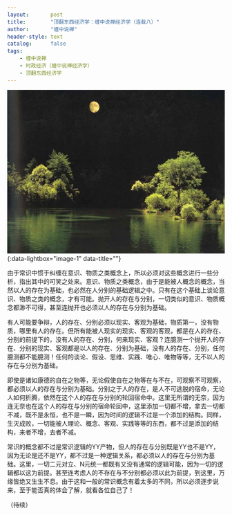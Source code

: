 ```yaml
---
layout:       post
title:        "顶翻东西经济学：缠中说禅经济学（连载八）"
author:       "缠中说禅"
header-style: text
catalog:      false
tags:
    - 缠中说禅
    - 时政经济（缠中说禅经济学）
    - 顶翻东西经济学
---
```


[![](/img/czsc/20060731-0258.png)](/img/czsc/20060731-0258.png){:data-lightbox="image-1" data-title=""}



由于常识中惯于纠缠在意识、物质之类概念上，所以必须对这些概念进行一些分析，指出其中的可笑之处来。意识、物质之类概念，由于是能被人概念的概念，当然以人的存在为基础，也必然在人分别的基础逻辑之中。只有在这个基础上谈论意识、物质之类的概念，才有可能。抛开人的存在与分别，一切类似的意识、物质概念都渺不可得，甚至连抛开也必须以人的存在与分别为基础。



有人可能要争辩，人的存在、分别必须以现实、客观为基础，物质第一，没有物质，哪里有人的存在。但所有能被人现实的现实、客观的客观，都是在人的存在、分别的前提下的，没有人的存在、分别，何来现实、客观？连臆测一个抛开人的存在、分别的现实、客观都是以人的存在、分别为基础，没有人的存在、分别，任何臆测都不能臆测！任何的谈论、假设、思维、实践、唯心、唯物等等，无不以人的存在与分别为基础。



即使是诸如康德的自在之物等，无论假使自在之物等在与不在，可观察不可观察，都必须以人的存在与分别为基础。分别之于人的存在，是人不可逃脱的宿命，无论人如何折腾，依然在这个人的存在与分别的轮回宿命中。这里无所谓的无奈，因为连无奈也在这个人的存在与分别的宿命轮回中，这里添加一切都不增，拿去一切都不减，既不是永恒，也不是一瞬，因为时间的逻辑不过是一个添加的结构。同样，生灭成败，一切能被人理论、概念、客观、实践等等的东西，都不过是添加的结构，来者不增，去者不减。



常识的概念都不过是常识逻辑的YY产物，但人的存在与分别既是YY也不是YY，因为无论是还不是YY，都不过是一种逻辑关系，都必须以人的存在与分别为基础。这里，一切二元对立、N元统一都既有又没有通常的逻辑可能，因为一切的逻辑都以这为前提。甚至连考虑人的不存在与不分别都必须以此为前提，到这里，万缘皆绝又生生不息。由于这和一般的常识概念有着太多的不同，所以必须逐步说来，至于能否真的体会了解，就看各位自己了！



（待续）
